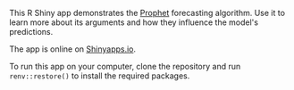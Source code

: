 This R Shiny app demonstrates the [Prophet](http://facebook.github.io/prophet/) forecasting algorithm. Use it to learn more about its arguments and how they influence the model's predictions.

The app is online on [Shinyapps.io](https://psim.shinyapps.io/prophet).

To run this app on your computer, clone the repository and run `renv::restore()` to install the required packages.
